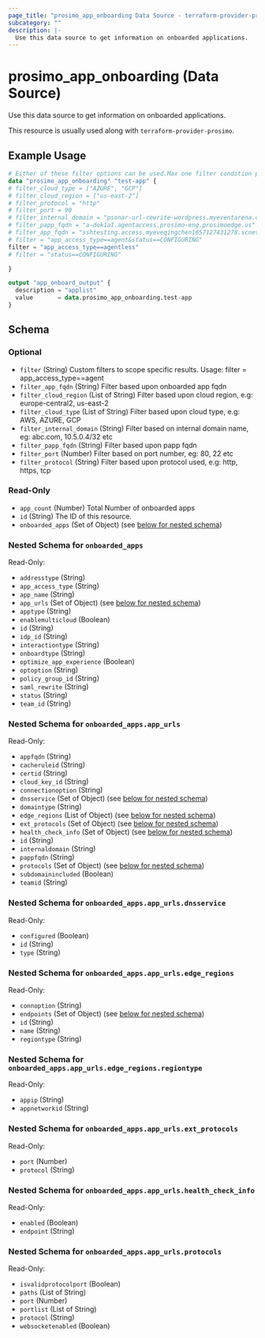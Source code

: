 ```yaml
---
page_title: "prosimo_app_onboarding Data Source - terraform-provider-prosimo"
subcategory: ""
description: |-
  Use this data source to get information on onboarded applications.
---
```


# prosimo_app_onboarding (Data Source)

Use this data source to get information on onboarded applications.

This resource is usually used along with `terraform-provider-prosimo`.



## Example Usage

```terraform
# Either of these filter options can be used.Max one filter condition per request. 
data "prosimo_app_onboarding" "test-app" { 
# filter_cloud_type = ["AZURE", "GCP"]
# filter_cloud_region = ["us-east-2"]
# filter_protocol = "http"
# filter_port = 90
# filter_internal_domain = "psonar-url-rewrite-wordpress.myeventarena.com"
# filter_papp_fqdn = "a-dok1a1.agentaccess.prosimo-eng.prosimoedge.us"
# filter_app_fqdn = "sshtesting.access.myeveqingchen1657127431278.scnetworkers.info"
# filter = "app_access_type==agent&status==CONFIGURING"
filter = "app_access_type==agentless"
# filter = "status==CONFIGURING"

}

output "app_onboard_output" {
  description = "applist"
  value       = data.prosimo_app_onboarding.test-app
}
```

<!-- schema generated by tfplugindocs -->
## Schema

### Optional

- `filter` (String) Custom filters to scope specific results. Usage: filter = app_access_type==agent
- `filter_app_fqdn` (String) Filter based upon onboarded app fqdn
- `filter_cloud_region` (List of String) Filter based upon cloud region, e.g: europe-central2, us-east-2
- `filter_cloud_type` (List of String) Filter based upon cloud type, e.g: AWS, AZURE, GCP
- `filter_internal_domain` (String) Filter based on internal domain name, eg: abc.com, 10.5.0.4/32 etc
- `filter_papp_fqdn` (String) Filter based upon papp fqdn
- `filter_port` (Number) Filter based on port number, eg: 80, 22 etc
- `filter_protocol` (String) Filter based upon protocol used, e.g: http, https, tcp

### Read-Only

- `app_count` (Number) Total Number of onboarded apps
- `id` (String) The ID of this resource.
- `onboarded_apps` (Set of Object) (see [below for nested schema](#nestedatt--onboarded_apps))

<a id="nestedatt--onboarded_apps"></a>
### Nested Schema for `onboarded_apps`

Read-Only:

- `addresstype` (String)
- `app_access_type` (String)
- `app_name` (String)
- `app_urls` (Set of Object) (see [below for nested schema](#nestedobjatt--onboarded_apps--app_urls))
- `apptype` (String)
- `enablemulticloud` (Boolean)
- `id` (String)
- `idp_id` (String)
- `interactiontype` (String)
- `onboardtype` (String)
- `optimize_app_experience` (Boolean)
- `optoption` (String)
- `policy_group_id` (String)
- `saml_rewrite` (String)
- `status` (String)
- `team_id` (String)

<a id="nestedobjatt--onboarded_apps--app_urls"></a>
### Nested Schema for `onboarded_apps.app_urls`

Read-Only:

- `appfqdn` (String)
- `cacheruleid` (String)
- `certid` (String)
- `cloud_key_id` (String)
- `connectionoption` (String)
- `dnsservice` (Set of Object) (see [below for nested schema](#nestedobjatt--onboarded_apps--app_urls--dnsservice))
- `domaintype` (String)
- `edge_regions` (List of Object) (see [below for nested schema](#nestedobjatt--onboarded_apps--app_urls--edge_regions))
- `ext_protocols` (Set of Object) (see [below for nested schema](#nestedobjatt--onboarded_apps--app_urls--ext_protocols))
- `health_check_info` (Set of Object) (see [below for nested schema](#nestedobjatt--onboarded_apps--app_urls--health_check_info))
- `id` (String)
- `internaldomain` (String)
- `pappfqdn` (String)
- `protocols` (Set of Object) (see [below for nested schema](#nestedobjatt--onboarded_apps--app_urls--protocols))
- `subdomainincluded` (Boolean)
- `teamid` (String)

<a id="nestedobjatt--onboarded_apps--app_urls--dnsservice"></a>
### Nested Schema for `onboarded_apps.app_urls.dnsservice`

Read-Only:

- `configured` (Boolean)
- `id` (String)
- `type` (String)


<a id="nestedobjatt--onboarded_apps--app_urls--edge_regions"></a>
### Nested Schema for `onboarded_apps.app_urls.edge_regions`

Read-Only:

- `connoption` (String)
- `endpoints` (Set of Object) (see [below for nested schema](#nestedobjatt--onboarded_apps--app_urls--edge_regions--endpoints))
- `id` (String)
- `name` (String)
- `regiontype` (String)

<a id="nestedobjatt--onboarded_apps--app_urls--edge_regions--endpoints"></a>
### Nested Schema for `onboarded_apps.app_urls.edge_regions.regiontype`

Read-Only:

- `appip` (String)
- `appnetworkid` (String)



<a id="nestedobjatt--onboarded_apps--app_urls--ext_protocols"></a>
### Nested Schema for `onboarded_apps.app_urls.ext_protocols`

Read-Only:

- `port` (Number)
- `protocol` (String)


<a id="nestedobjatt--onboarded_apps--app_urls--health_check_info"></a>
### Nested Schema for `onboarded_apps.app_urls.health_check_info`

Read-Only:

- `enabled` (Boolean)
- `endpoint` (String)


<a id="nestedobjatt--onboarded_apps--app_urls--protocols"></a>
### Nested Schema for `onboarded_apps.app_urls.protocols`

Read-Only:

- `isvalidprotocolport` (Boolean)
- `paths` (List of String)
- `port` (Number)
- `portlist` (List of String)
- `protocol` (String)
- `websocketenabled` (Boolean)



